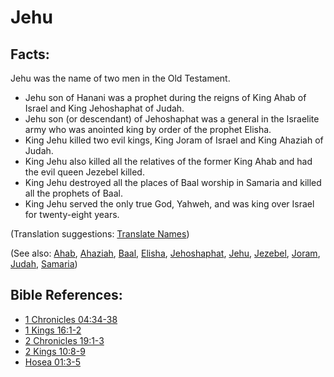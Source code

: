# Jehu #

## Facts: ##

Jehu was the name of two men in the Old Testament.

* Jehu son of Hanani was a prophet during the reigns of King Ahab of Israel and King Jehoshaphat of Judah.
* Jehu son (or descendant) of Jehoshaphat was a general in the Israelite army who was anointed king by order of the prophet Elisha.
* King Jehu killed two evil kings,  King Joram of Israel and King Ahaziah of Judah.
* King Jehu also killed all the relatives of the former King Ahab and had the evil queen Jezebel killed.
* King Jehu destroyed all the places of Baal worship in Samaria and killed all the prophets of Baal.
* King Jehu served the only true God, Yahweh, and was king over Israel for twenty-eight years.

(Translation suggestions: [Translate Names](en/ta-vol1/translate/man/translate-names))

(See also: [Ahab](../other/ahab.md), [Ahaziah](../other/ahaziah.md), [Baal](../other/baal.md), [Elisha](../other/elisha.md), [Jehoshaphat](../other/jehoshaphat.md), [Jehu](../other/jehu.md), [Jezebel](../other/jezebel.md), [Joram](../other/joram.md), [Judah](../other/kingdomofjudah.md), [Samaria](../other/samaria.md))

## Bible References: ##

* [1 Chronicles 04:34-38](en/tn/1ch/help/04/34)
* [1 Kings 16:1-2](en/tn/1ki/help/16/01)
* [2 Chronicles 19:1-3](en/tn/2ch/help/19/01)
* [2 Kings 10:8-9](en/tn/2ki/help/10/08)
* [Hosea 01:3-5](en/tn/hos/help/01/03)